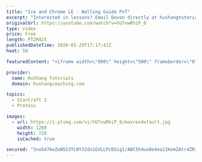 ```yaml
---
title: "Ice and Chrome LE - Walling Guide PvT"
excerpt: "Interested in lessons? Email Devon directly at hushangtutorials@outlook.com ------------------------------------------------------------------------------------------------------- Want to support HuShang Tutorials directly? Patreon is a website where you can contribute a monthly donation that will help"
originalUrl: https://youtube.com/watch?v=hU7vwRhiP_8
type: video
price: Free
length: PT2M42S
publishedDateTime: 2020-05-29T17:17:41Z
heat: 50

featuredContent: "<iframe width=\"800\" height=\"500\" frameborder=\"0\" src=\"https://www.youtube.com/embed/hU7vwRhiP_8\" allow=\"accelerometer; autoplay; encrypted-media; gyroscope; picture-in-picture\" allowfullscreen></iframe>"

provider:
  name: HuShang Tutorials
  domain: hushangcoaching.com

topics:
  - StarCraft 2
  - Protoss

images:
  - url: https://i.ytimg.com/vi/hU7vwRhiP_8/maxresdefault.jpg
    width: 1280
    height: 720
    isCached: true

secured: "SnxG476eZwN553TLNY32dx1GVLLPcDGig1/ABC5h4uxBe4oa1IKemZAtr4ZRzigpspLLoS7I9GCh3gMA5vDHvfj/q+U7MaGlPG43uE76g1KxqsWpyDx95jfODbbiZM1lUKC4/7wNLQLZT97zQNFHmBaM4oqDSTbhSljbwgflL2Bv2HK3c7mF0JynR1H4Nao7W02eN1K+SQmqPSV8T6/w9zybXQwnEb3kypKwIoZn/l3DuyAdFC4Kp7jFvdB0xDKdwi46b60Op29VNBvxb63UtY19mc7WJqP25utq1ezPSl2TYSCiWffedv9HcsZC88Dh8Ii6jeKgV5W9FWmuzQV7h4V4i24G+RQC4A3rGGhfc11ln0SdcrJnlqDM1wTSSNStmpqXVZggB9Rb0PA9Bg56k5u1rUXOP9dE00XLcUPB1bU=;J1gb05xxQOqKUXI50kZKlg=="
---
```


